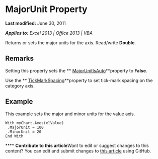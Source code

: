 
# MajorUnit Property

 **Last modified:** June 30, 2011

 _**Applies to:** Excel 2013 | Office 2013 | VBA_

Returns or sets the major units for the axis. Read/write  **Double**.


## Remarks

Setting this property sets the  ** [MajorUnitIsAuto](6eda8012-2ef3-d23b-bace-e2695a5e80f5.md)**property to  **False**.

Use the  ** [TickMarkSpacing](5c8abc42-b0bc-882d-ebdf-7125a92b121b.md)**property to set tick-mark spacing on the category axis.


## Example

This example sets the major and minor units for the value axis.


```
With myChart.Axes(xlValue) 
 .MajorUnit = 100 
 .MinorUnit = 20 
End With
```


****   **Contribute to this article**Want to edit or suggest changes to this content? You can edit and submit changes to  [this article](https://github.com/jhershey00/VBA_Excel_Test/OpenXMLCon/articles/46d4d4e0-f285-2800-f539-72e7acb98948.md) using GitHub.


